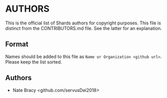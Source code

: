 # AUTHORS

This is the official list of Shards authors for copyright purposes. This file is distinct from the CONTRIBUTORS.md file. See the latter for an explanation.

## Format

Names should be added to this file as `Name or Organization <github url>`. Please keep the list sorted.

## Authors

 - Nate Bracy <github.com/servusDei2018>
